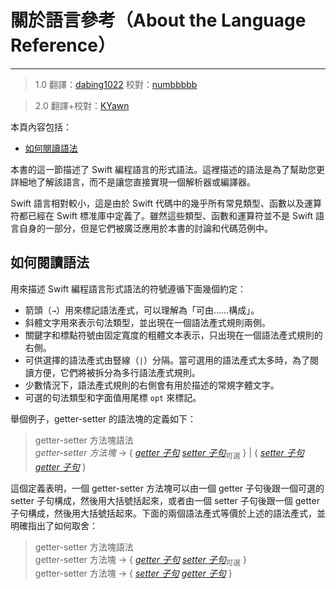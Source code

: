 # 關於語言參考（About the Language Reference）
-----------------

> 1.0
> 翻譯：[dabing1022](https://github.com/dabing1022)
> 校對：[numbbbbb](https://github.com/numbbbbb)

> 2.0
> 翻譯+校對：[KYawn](https://github.com/KYawn)

本頁內容包括：

- [如何閱讀語法](#how_to_read_the_grammar)

本書的這一節描述了 Swift 編程語言的形式語法。這裡描述的語法是為了幫助您更詳細地了解該語言，而不是讓您直接實現一個解析器或編譯器。

Swift 語言相對較小，這是由於 Swift 代碼中的幾乎所有常見類型、函數以及運算符都已經在 Swift 標准庫中定義了。雖然這些類型、函數和運算符並不是 Swift 語言自身的一部分，但是它們被廣泛應用於本書的討論和代碼范例中。

<a name="how_to_read_the_grammar"></a>
## 如何閱讀語法

用來描述 Swift 編程語言形式語法的符號遵循下面幾個約定：

-  箭頭（`→`）用來標記語法產式，可以理解為「可由……構成」。
-  斜體文字用來表示句法類型，並出現在一個語法產式規則兩側。
-  關鍵字和標點符號由固定寬度的粗體文本表示，只出現在一個語法產式規則的右側。
-  可供選擇的語法產式由豎線（`|`）分隔。當可選用的語法產式太多時，為了閱讀方便，它們將被拆分為多行語法產式規則。
-  少數情況下，語法產式規則的右側會有用於描述的常規字體文字。
-  可選的句法類型和字面值用尾標 `opt` 來標記。

舉個例子，getter-setter 的語法塊的定義如下：

> getter-setter 方法塊語法  
> *getter-setter 方法塊* → { [*getter 子句*](05_Declarations.html#getter-clause) [*setter 子句*](05_Declarations.html#setter-clause)<sub>可選</sub> } | { [*setter 子句*](05_Declarations.html#setter-clause) [*getter 子句*](05_Declarations.html#getter-clause) }

這個定義表明，一個 getter-setter 方法塊可以由一個 getter 子句後跟一個可選的 setter 子句構成，然後用大括號括起來，或者由一個 setter 子句後跟一個 getter 子句構成，然後用大括號括起來。下面的兩個語法產式等價於上述的語法產式，並明確指出了如何取舍：

> getter-setter 方法塊語法  
> getter-setter 方法塊 → { [*getter 子句*](05_Declarations.html#getter-clause)  [*setter 子句*](05_Declarations.html#setter-clause)<sub>可選</sub> }  
> getter-setter 方法塊 → { [*setter 子句*](05_Declarations.html#setter-clause) [*getter 子句*](05_Declarations.html#getter-clause) }
